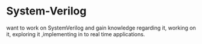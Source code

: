 # System-Verilog
want to work on SystemVerilog  and gain knowledge regarding it, working on it, exploring it ,implementing in to real time applications.

